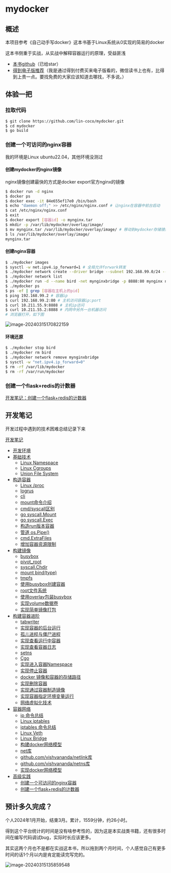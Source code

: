 # mydocker

## 概述

本项目参考《自己动手写docker》这本书基于Linux系统从0实现的简易的docker

这本书侧重于实战，从实战中解释容器运行的原理，受益匪浅

- [本书github](https://github.com/xianlubird/mydocker)（已给star）
- [得到电子版推荐](https://www.dedao.cn/ebook/detail?id=bODoM61kAj9Rql84gzG5nVNZopXKY3DBKK0JLrBmEDv2QPMOyx7a6e1dbPQj2Zdm)（我是通过得到付费买来电子版看的，微信读书上也有，比得到上贵一点。要找免费的大家应该知道去哪找，不多说。）

## 体验一把

### 拉取代码

```sh
$ git clone https://github.com/lin-coco/mydocker.git
$ cd mydocker
$ go build
```

### 创建一个可访问的nginx容器

我的环境是Linux ubuntu22.04，其他环境没测过

#### 创建mydocker的nginx镜像

nginx镜像创建最快的方式是docker export官方nginx的镜像

```sh
$ docker run -d nginx
$ docker ps
$ docker exec -it 84e655ef17e0 /bin/bash
$ echo "daemon off;" >> /etc/nginx/nginx.conf # 让nginx在容器中前台启动
$ cat /etc/nginx/nginx.conf
$ exit
$ docker export [容器id] -o mynginx.tar
$ mkdir -p /var/lib/mydocker/overlay/image/
$ mv mynginx.tar /var/lib/mydocker/overlay/image/ # 移动到mydocker存储镜像文件的地方
$ ls /var/lib/mydocker/overlay/image/
mynginx.tar
```

#### 创建nginx容器

```sh
$ ./mydocker images
$ sysctl -w net.ipv4.ip_forward=1 # 全局允许forwark转发
$ ./mydocker network create --driver bridge --subnet 192.168.99.0/24 --gateway 192.168.99.1 mynginxbridge # 创建mydocker桥接网络 
$ ./mydocker network list
$ ./mydocker run -d --name bird -net mynginxbridge -p 8888:80 mynginx nginx # 启动nginx镜像
$ ./mydocker ps
$ ps -ef | grep [容器在主机上的pid]
$ ping 192.168.99.2 # 容器ip
$ curl 192.168.99.2:80 # 主机访问容器ip:port
$ curl 10.211.55.9:8888 # 主机ip访问
$ curl 10.211.55.2:8888 # 内网中另外一台机器访问
# 浏览器打开，如下图
```

![image-20240315170822159](https://typora-img-xue.oss-cn-beijing.aliyuncs.com/img/image-20240315170822159.png)

#### 环境还原

```sh
$ ./mydocker stop bird
$ ./mydocker rm bird
$ ./mydocker network remove mynginxbridge
$ sysctl -w "net.ipv4.ip_forward=0"
$ rm -rf /var/lib/mydocker
$ rm -rf /var/run/mydocker
```



### 创建一个flask+redis的计数器

[开发笔记：创建一个flask+redis的计数器](./开发笔记/##创建一个flask+redis的计数器)

## 开发笔记

开发过程中遇到的技术困难总结记录下来

[开发笔记](./开发笔记.md)

- [开发环境](./开发笔记.md/#开发环境)
- [基础技术](./开发笔记.md/#基础技术)
  - [Linux Namespace](./开发笔记.md/#Linux-Namespace)
  - [Linux Cgroups](./开发笔记.md/#Linux-Cgroups)
  - [Union File System](./开发笔记.md/#Union-File-System)
- [构造容器](./开发笔记.md/#构造容器)
  - [Linux /proc](./开发笔记.md/#Linux-/proc)
  - [logrus](./开发笔记.md/#logrus)
  - [cli](./开发笔记.md/#cli)
  - [mount命令介绍](./开发笔记.md/#mount命令介绍)
  - [cmd/syscall区别](./开发笔记.md/#cmd/syscall区别)
  - [go syscall.Mount](./开发笔记.md/#go-syscall.Mount)
  - [go syscall.Exec](./开发笔记.md/#go-syscall.Exec)
  - [构造run版本容器](./开发笔记.md/#构造run版本容器)
  - [管道 os.Pipe()](./开发笔记.md/##管道-os.Pipe())
  - [cmd.ExtraFiles](./开发笔记.md/#cmd.ExtraFiles)
  - [增加容器资源限制](./开发笔记.md/#增加容器资源限制)
- [构建镜像](./开发笔记.md/#构建镜像)
  - [busybox](./开发笔记.md/#busybox)
  - [pivot_root](./开发笔记.md/#pivot_root)
  - [syscall.Chdir](./开发笔记.md/#syscall.Chdir)
  - [mount bind(type)](./开发笔记.md/#mount-bind(type))
  - [tmpfs](./开发笔记.md/#tmpfs)
  - [使用busybox创建容器](./开发笔记.md/#使用busybox创建容器)
  - [root文件系统](./开发笔记.md/#root文件系统)
  - [使用overlay包装busybox](./开发笔记.md/#实现volume数据卷)
  - [实现volume数据卷](./开发笔记.md/#实现volume数据卷)
  - [实现简单镜像打包](./开发笔记.md/#实现简单镜像打包)
- [构建容器进阶](./开发笔记.md/#构建容器进阶)
  - [tabwriter](./开发笔记.md/#tabwriter)
  - [实现容器的后台运行](./开发笔记.md/#实现容器的后台运行)
  - [孤儿进程与僵尸进程](./开发笔记.md/#孤儿进程与僵尸进程)
  - [实现查看运行中容器](./开发笔记.md/#实现查看运行中容器)
  - [实现查看容器日志](./开发笔记.md/#实现查看容器日志)
  - [setns](./开发笔记.md/#setns)
  - [Cgo](./开发笔记.md/#Cgo)
  - [实现进入容器Namespace](./开发笔记.md/#实现进入容器Namespace)
  - [实现停止容器](./开发笔记.md/#实现停止容器)
  - [docker 镜像和容器的存储路径](./开发笔记.md/#docker-镜像和容器的存储路径)
  - [实现删除容器](./开发笔记.md/#实现删除容器)
  - [实现通过容器制造镜像](./开发笔记.md/#实现通过容器制造镜像)
  - [实现容器指定环境变量运行](./开发笔记.md/#实现容器指定环境变量运行)
  - [网络虚拟化技术](./开发笔记.md/#网络虚拟化技术)
- [容器网络](./开发笔记.md/#容器网络)
  - [ip 命令总结](./开发笔记.md/#ip-命令总结)
  - [Linux iptables](./开发笔记.md/#Linux-iptables)
  - [iptables 命令总结](./开发笔记.md/#iptables-命令总结)
  - [Linux Veth](./开发笔记.md/#Linux-Veth)
  - [Linux Bridge](./开发笔记.md/#Linux-Bridge)
  - [构建docker网络模型](./开发笔记.md/#构建docker网络模型)
  - [net库](./开发笔记.md/#net库)
  - [github.com/vishvananda/netlink库](./开发笔记.md/#github.com/vishvananda/netlink库)
  - [github.com/vishvananda/netns库](./开发笔记.md/#github.com/vishvananda/netns库)
  - [实现docker网络模型](./开发笔记.md/#实现docker网络模型)
- [高级实践](./开发笔记.md/#高级实践)
  - [创建一个可访问的nginx容器](./开发笔记.md/#创建一个可访问的nginx容器)
  - [创建一个flask+redis的计数器](./开发笔记.md/#创建一个flask+redis的计数器)



## 预计多久完成？

个人2024年1月开始，结束3月。累计，1559分钟，约26小时。

得到这个平台统计的时间是没有啥参考性的，因为这是本实战类书籍，还有很多时间在编写代码调试bug，实际时长应该更多。

其实这两个月也不是都在实战这本书，所以拖到两个月时间，个人感觉自己有更多时间的话1个月以内是肯定能读完写完的。



![image-20240315135859548](https://typora-img-xue.oss-cn-beijing.aliyuncs.com/img/image-20240315135859548.png)